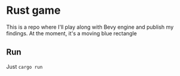 # Rust game
This is a repo where I'll play along with Bevy engine and publish my findings.
At the moment, it's a moving blue rectangle


## Run
Just `cargo run`
